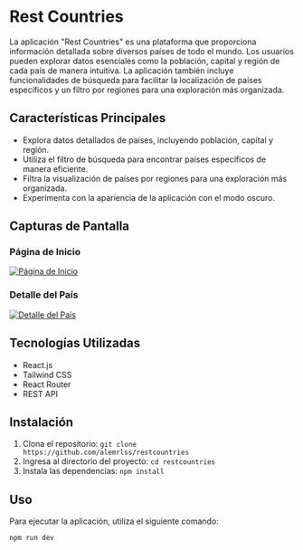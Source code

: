 # Rest Countries 

La aplicación "Rest Countries" es una plataforma que proporciona información detallada sobre diversos países de todo el mundo. Los usuarios pueden explorar datos esenciales como la población, capital y región de cada país de manera intuitiva. La aplicación también incluye funcionalidades de búsqueda para facilitar la localización de países específicos y un filtro por regiones para una exploración más organizada.

## Características Principales

- Explora datos detallados de países, incluyendo población, capital y región.
- Utiliza el filtro de búsqueda para encontrar países específicos de manera eficiente.
- Filtra la visualización de países por regiones para una exploración más organizada.
- Experimenta con la apariencia de la aplicación con el modo oscuro.

## Capturas de Pantalla

### Página de Inicio

[![Página de Inicio](./screenshots/home.png)](./screenshots/home.png)

### Detalle del País

[![Detalle del País](./screenshots/detail.png)](./screenshots/detail.png)

## Tecnologías Utilizadas

- React.js
- Tailwind CSS
- React Router
- REST API

## Instalación

1. Clona el repositorio: `git clone https://github.com/alemrlss/restcountries`
2. Ingresa al directorio del proyecto: `cd restcountries`
3. Instala las dependencias: `npm install`

## Uso

Para ejecutar la aplicación, utiliza el siguiente comando:

```bash
npm run dev
```
